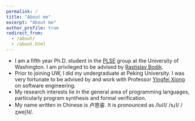 ```yaml
---
permalink: /
title: "About me"
excerpt: "About me"
author_profile: true
redirect_from: 
  - /about/
  - /about.html
---
```


- I am a fifth year Ph.D. student in the [PLSE](https://uwplse.org/) group at the University of Washington. I am privileged to be advised by [Rastislav Bodik](https://homes.cs.washington.edu/~bodik/).
- Prior to joining UW, I did my undergraduate at Peking University. I was very fortunate to be advised by and work with Professor [Yingfei Xiong](https://xiongyingfei.github.io/) on software engineering.
- My research interests lie in the general area of programming languages, particularly program synthesis and formal verification.
- My name written in Chinese is 卢思睿. It is pronounced as /lu˨˥/ /sɹ̩˥/ /ʐwei̯˥˨/.
